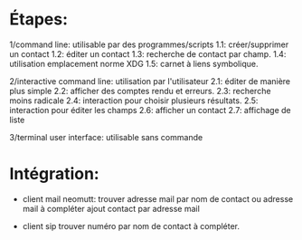 # Étapes:


1/command line: utilisable par des programmes/scripts
1.1: créer/supprimer un contact
1.2: éditer un contact
1.3: recherche de contact par champ.
1.4: utilisation emplacement norme XDG
1.5: carnet à liens symbolique.

2/interactive command line: utilisation par l'utilisateur
2.1: éditer de manière plus simple
2.2: afficher des comptes rendu et erreurs.
2.3: recherche moins radicale
2.4: interaction pour choisir plusieurs résultats.
2.5: interaction pour éditer les champs
2.6: afficher un contact
2.7: affichage de liste

3/terminal user interface: utilisable sans commande




# Intégration:

- client mail neomutt: 
trouver adresse mail par nom de contact ou adresse mail à compléter 
ajout contact par adresse mail

- client sip
trouver numéro par nom de contact à compléter.
